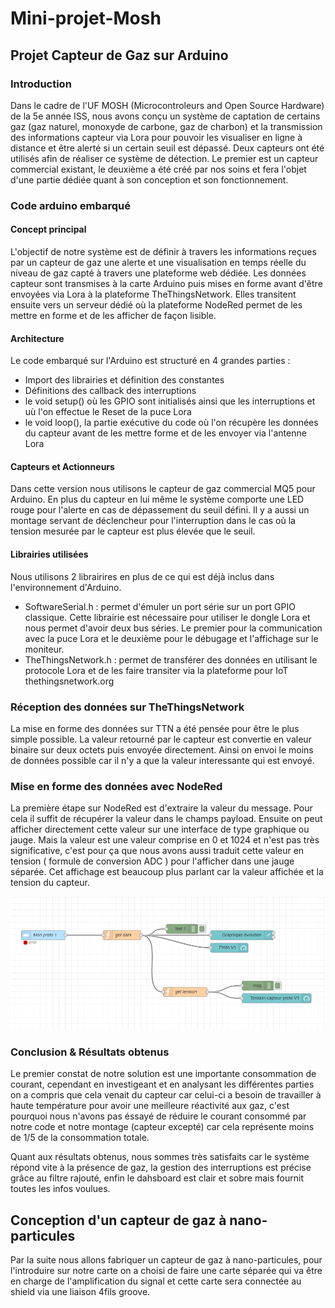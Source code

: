 # Mini-projet-Mosh

## Projet Capteur de Gaz sur Arduino
### Introduction
Dans le cadre de l'UF MOSH (Microcontroleurs and Open Source Hardware) de la 5e année ISS, nous avons conçu un système de captation de certains gaz (gaz naturel, monoxyde de carbone, gaz de charbon) et la transmission des informations capteur via Lora pour pouvoir les visualiser en ligne à distance et être alerté si un certain seuil est dépassé. Deux capteurs ont été utilisés afin de réaliser ce système de détection. Le premier est un capteur commercial existant, le deuxième a été créé par nos soins et fera l'objet d'une partie dédiée quant à son conception et son fonctionnement.

### Code arduino embarqué
#### Concept principal
L'objectif de notre système est de définir à travers les informations reçues par un capteur de gaz une alerte et une visualisation en temps réelle du niveau de gaz capté à travers une plateforme web dédiée. Les données capteur sont transmises à la carte Arduino puis mises en forme avant d'être envoyées via Lora à la plateforme TheThingsNetwork. Elles transitent ensuite vers un serveur dédié où la plateforme NodeRed permet de les mettre en forme et de les afficher de façon lisible.

#### Architecture
Le code embarqué sur l'Arduino est structuré en 4 grandes parties :
* Import des librairies et définition des constantes
* Définitions des callback des interruptions
* le void setup() où les GPIO sont initialisés ainsi que les interruptions et uù l'on effectue le Reset de la puce Lora
* le void loop(), la partie exécutive du code où l'on récupère les données du capteur avant de les mettre forme et de les envoyer via l'antenne Lora

#### Capteurs et Actionneurs
Dans cette version nous utilisons le capteur de gaz commercial MQ5 pour Arduino. En plus du capteur en lui même le système comporte une LED rouge pour l'alerte en cas de dépassement du seuil défini. Il y a aussi un montage servant de déclencheur pour l'interruption dans le cas où la tension mesurée par le capteur est plus élevée que le seuil.

#### Librairies utilisées
Nous utilisons 2 librairires en plus de ce qui est déjà inclus dans l'environnement d'Arduino.
* SoftwareSerial.h : permet d'émuler un port série sur un port  GPIO classique. Cette librairie est nécessaire pour utiliser le dongle Lora et nous permet d'avoir deux bus séries. Le premier pour la communication avec la puce Lora et le deuxième pour le débugage et l'affichage sur le moniteur.
* TheThingsNetwork.h : permet de transférer des données en utilisant le protocole Lora et de les faire transiter via la plateforme pour IoT thethingsnetwork.org

### Réception des données sur TheThingsNetwork
La mise en forme des données sur TTN a été pensée pour être le plus simple possible. La valeur retourné par le capteur est convertie en valeur binaire sur deux octets puis envoyée directement. Ainsi on envoi le moins de données possible car il n'y a que la valeur interessante qui est envoyé.

### Mise en forme des données avec NodeRed
La première étape sur NodeRed est d'extraire la valeur du message. Pour cela il suffit de récupérer la valeur dans le champs payload. Ensuite on peut afficher directement cette valeur sur une interface de type graphique ou jauge. Mais la valeur est une valeur comprise en 0 et 1024 et n'est pas très significative, c'est pour ça que nous avons aussi traduit cette valeur en tension ( formule de conversion ADC ) pour l'afficher dans une jauge séparée. Cet affichage est beaucoup plus parlant car la valeur affichée et la tension du capteur.

![Capture du schéma NodeRed de notre dashboard](https://github.com/AxelBayle/Mini-projet-Mosh/blob/developpement/IMG/Capturenodered.PNG)

### Conclusion & Résultats obtenus
Le premier constat de notre solution est une importante consommation de courant, cependant en investigeant et en analysant les différentes parties on a compris que cela venait du capteur car celui-ci a besoin de travailler à haute température pour avoir une meilleure réactivité aux gaz, c'est pourquoi nous n'avons pas éssayé de réduire le courant consommé par notre code et notre montage (capteur excepté) car cela représente moins de 1/5 de la consommation totale.

Quant aux résultats obtenus, nous sommes très satisfaits car le système répond vite à la présence de gaz, la gestion des interruptions est précise grâce au filtre rajouté, enfin le dahsboard est clair et sobre mais fournit toutes les infos voulues.
## Conception d'un capteur de gaz à nano-particules
Par la suite nous allons fabriquer un capteur de gaz à nano-particules, pour l'introduire sur notre carte on a choisi de faire une carte séparée qui va être en charge de l'amplification du signal et cette carte sera connectée au shield via une liaison 4fils groove.
